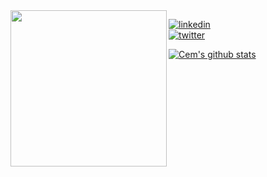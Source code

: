 <img align="left"  src="https://startupheretoronto.com/wp-content/uploads/2018/11/bear-ogilvy-logo-1024x1024.png" data-canonical-src="https://cemcebi.com/bear1.jpg" width="250" height="250" />

[![linkedin](https://img.shields.io/badge/-@cemberkecebi-313131?style=flat-square&labelColor=313131&logo=LinkedIn&logoColor=white&color=313131)](https://www.linkedin.com/in/cemberkecebi/)  
[![twitter](https://img.shields.io/badge/-@cemberkecebi-313131?style=flat-square&labelColor=313131&logo=twitter&logoColor=white&color=313131)](https://twitter.com/cemberkecebi/)


[![Cem's github stats](https://github-readme-stats.vercel.app/api?username=cemthecebi&count_private=true&show_icons=true&theme=dark)](https://github-readme-stats.vercel.app/api?username=cemthecebi&count_private=true&show_icons=true&theme=dark)

